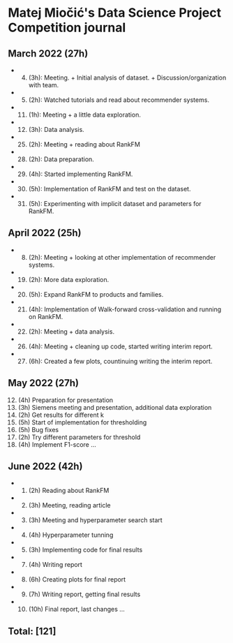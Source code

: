 # Matej Miočić's Data Science Project Competition journal

## March 2022 (27h)
* 4. (3h): Meeting. + Initial analysis of dataset. + Discussion/organization with team.
* 5. (2h): Watched tutorials and read about recommender systems.
* 11. (1h): Meeting + a little data exploration.
* 12. (3h): Data analysis.
* 25. (2h): Meeting + reading about RankFM
* 28. (2h): Data preparation.
* 29. (4h): Started implementing RankFM.
* 30. (5h): Implementation of RankFM and test on the dataset.
* 31. (5h): Experimenting with implicit dataset and parameters for RankFM.


## April 2022 (25h)
* 8. (2h): Meeting + looking at other implementation of recommender systems.
* 19. (2h): More data exploration.
* 20. (5h): Expand RankFM to products and families.
* 21. (4h): Implementation of Walk-forward cross-validation and running on RankFM.
* 22. (2h): Meeting + data analysis.
* 26. (4h): Meeting + cleaning up code, started writing interim report.
* 27. (6h): Created a few plots, countinuing writing the interim report.

## May 2022 (27h)
12. (4h) Preparation for presentation
13. (3h) Siemens meeting and presentation, additional data exploration
14. (2h) Get results for different k
20. (5h) Start of implementation for thresholding
21. (5h) Bug fixes
22. (2h) Try different parameters for threshold
26. (4h) Implement F1-score
...

## June 2022 (42h)
* 1. (2h) Reading about RankFM
* 2. (3h) Meeting, reading article
* 3. (3h) Meeting and hyperparameter search start
* 4. (4h) Hyperparameter tunning
* 5. (3h) Implementing code for final results
* 7. (4h) Writing report 
* 8. (6h) Creating plots for final report
* 9. (7h) Writing report, getting final results
* 10. (10h) Final report, last changes
...

## Total: [121]
